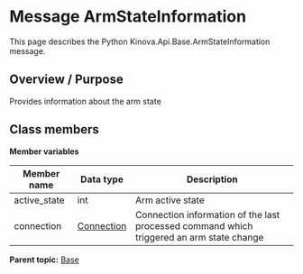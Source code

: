# Message ArmStateInformation

This page describes the Python Kinova.Api.Base.ArmStateInformation message.

## Overview / Purpose

Provides information about the arm state

## Class members

 **Member variables** 

|Member name|Data type|Description|
|-----------|---------|-----------|
|active\_state|int|Arm active state|
|connection| [Connection](msg_Common_Connection.md#)|Connection information of the last processed command which triggered an arm state change|

**Parent topic:** [Base](../references/summary_Base.md)


